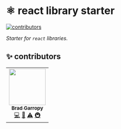 # ⚛ react library starter

[![contributors][contributors-badge]][contributors]

_Starter for `react` libraries._

## ✨ contributors

<!-- ALL-CONTRIBUTORS-LIST:START - Do not remove or modify this section -->
<!-- prettier-ignore-start -->
<!-- markdownlint-disable -->
<table>
  <tr>
    <td align="center"><a href="https://bradgarropy.com"><img src="https://avatars.githubusercontent.com/u/11336745?v=4?s=100" width="100px;" alt=""/><br /><sub><b>Brad Garropy</b></sub></a><br /><a href="https://github.com/bradgarropy/react-library-starter/commits?author=bradgarropy" title="Code">💻</a> <a href="https://github.com/bradgarropy/react-library-starter/commits?author=bradgarropy" title="Documentation">📖</a> <a href="https://github.com/bradgarropy/react-library-starter/commits?author=bradgarropy" title="Tests">⚠️</a> <a href="#infra-bradgarropy" title="Infrastructure (Hosting, Build-Tools, etc)">🚇</a></td>
  </tr>
</table>

<!-- markdownlint-restore -->
<!-- prettier-ignore-end -->

<!-- ALL-CONTRIBUTORS-LIST:END -->

[contributors]: #-contributors
[contributors-badge]: https://img.shields.io/github/all-contributors/bradgarropy/react-library-starter?style=flat-square
